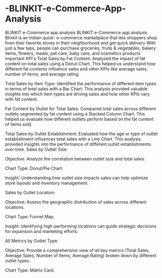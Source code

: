 # -BLINKIT-e-Commerce-App-Analysis

BLINKIT e-Commerce app analysis
BLINKIT e-Commerce app analysis
Blinkit is an Indian quick- e-commerce marketplace that lets shoppers shop from their favorite stores in their neighborhood and get quick delivery With just a few taps, people can purchase groceries, fruits & vegetables, bakery items, flowers, meats, pet care, baby care, and cosmetics products
important KPI's
Total Sales by Fat Content: Analyzed the impact of fat content on total sales using a Donut Chart. This helped us understand how different fat contents influence sales and other KPIs like average sales, number of items, and average rating.

Total Sales by Item Type: Identified the performance of different item types in terms of total sales with a Bar Chart. This analysis provided valuable insights into which item types are driving sales and how other KPIs vary with fat content.

Fat Content by Outlet for Total Sales: Compared total sales across different outlets segmented by fat content using a Stacked Column Chart. This helped us evaluate how different outlets perform based on the fat content of items sold.

Total Sales by Outlet Establishment: Evaluated how the age or type of outlet establishment influences total sales with a Line Chart. This analysis provided insights into the performance of different outlet establishments over time.
Sales by Outlet Size:

Objective: Analyze the correlation between outlet size and total sales.

Chart Type: Donut/Pie Chart.

Insight: Understanding how outlet size impacts sales can help optimize store layouts and inventory management.

Sales by Outlet Location:

Objective: Assess the geographic distribution of sales across different locations.

Chart Type: Funnel Map.

Insight: Identifying high-performing locations can guide strategic decisions for expansion and marketing efforts.

All Metrics by Outlet Type:

Objective: Provide a comprehensive view of all key metrics (Total Sales, Average Sales, Number of Items, Average Rating) broken down by different outlet types.

Chart Type: Matrix Card.
